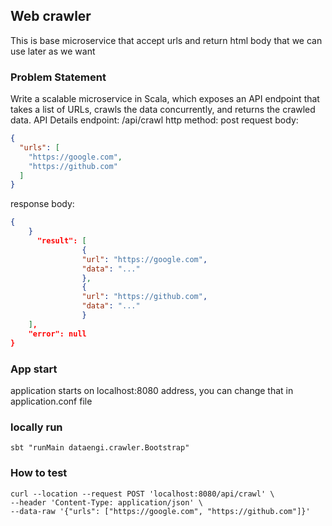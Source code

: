 ## Web crawler

This is base microservice that accept urls and return html body that we can use later as we want

### Problem Statement

Write a scalable microservice in Scala, which exposes an API endpoint that takes a list of URLs, crawls the
data concurrently, and returns the crawled data.
API Details
endpoint: /api/crawl
http method: post
request body:

```json
{
  "urls": [
    "https://google.com",
    "https://github.com"
  ]
}
```

response body:

```json
{
    }
      "result": [
                {
                "url": "https://google.com",
                "data": "..."
                },
                {
                "url": "https://github.com",
                "data": "..."
                }
    ],
    "error": null
}
```

### App start

application starts on localhost:8080 address, you can change that in application.conf file

### locally run

`sbt "runMain dataengi.crawler.Bootstrap"`

### How to test

```
curl --location --request POST 'localhost:8080/api/crawl' \
--header 'Content-Type: application/json' \
--data-raw '{"urls": ["https://google.com", "https://github.com"]}'
```
